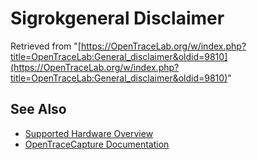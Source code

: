 # Sigrokgeneral Disclaimer
Retrieved from "[https://OpenTraceLab.org/w/index.php?title=OpenTraceLab:General_disclaimer&oldid=9810](https://OpenTraceLab.org/w/index.php?title=OpenTraceLab:General_disclaimer&oldid=9810)"
## See Also
- [Supported Hardware Overview](../supported-hardware.md)
- [OpenTraceCapture Documentation](../../opentracecapture/overview.md)

